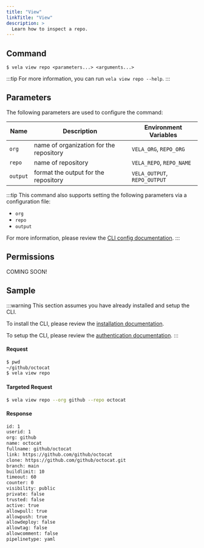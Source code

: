 ```yaml
---
title: "View"
linkTitle: "View"
description: >
  Learn how to inspect a repo.
---
```


## Command

```
$ vela view repo <parameters...> <arguments...>
```

:::tip
For more information, you can run `vela view repo --help`.
:::

## Parameters

The following parameters are used to configure the command:

| Name     | Description                             | Environment Variables        |
| -------- | --------------------------------------- | ---------------------------- |
| `org`    | name of organization for the repository | `VELA_ORG`, `REPO_ORG`       |
| `repo`   | name of repository                      | `VELA_REPO`, `REPO_NAME`     |
| `output` | format the output for the repository    | `VELA_OUTPUT`, `REPO_OUTPUT` |

:::tip
This command also supports setting the following parameters via a configuration file:

- `org`
- `repo`
- `output`

For more information, please review the [CLI config documentation](/docs/reference/cli/config/config.md).
:::

## Permissions

COMING SOON!

## Sample

:::warning
This section assumes you have already installed and setup the CLI.

To install the CLI, please review the [installation documentation](/docs/reference/cli/install.md).

To setup the CLI, please review the [authentication documentation](/docs/reference/cli/authentication.md).
:::

#### Request

```sh
$ pwd
~/github/octocat
$ vela view repo
```

#### Targeted Request

```sh
$ vela view repo --org github --repo octocat
```

#### Response

```sh
id: 1
userid: 1
org: github
name: octocat
fullname: github/octocat
link: https://github.com/github/octocat
clone: https://github.com/github/octocat.git
branch: main
buildlimit: 10
timeout: 60
counter: 0
visibility: public
private: false
trusted: false
active: true
allowpull: true
allowpush: true
allowdeploy: false
allowtag: false
allowcomment: false
pipelinetype: yaml
```
